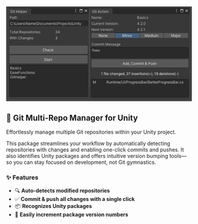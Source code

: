 ﻿![Screenshot](Documentation/Images/git_helper_pic_1.png)

## 🚀 Git Multi-Repo Manager for Unity

Effortlessly manage multiple Git repositories within your Unity project.

This package streamlines your workflow by automatically detecting repositories with changes and enabling one-click commits and pushes. It also identifies Unity packages and offers intuitive version bumping tools—so you can stay focused on development, not Git gymnastics.

### ✨ Features

- 🔍 **Auto-detects modified repositories**  
- ✅ **Commit & push all changes with a single click**  
- 📦 **Recognizes Unity packages**  
- 🔢 **Easily increment package version numbers**